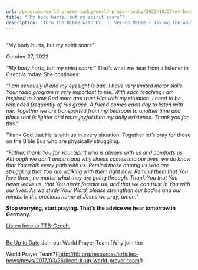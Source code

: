 ```yaml
---
url: /programs/world-prayer-today/world-prayer-today/2022/10/27/my-body-hurts-but-my-spirit-soars
title: "“My body hurts, but my spirit soars”"
description: "Thru the Bible with Dr. J. Vernon McGee - Taking the whole Word to the whole world"
---
```







## 
 “My body hurts, but my spirit soars”


October 27, 2022




*“My body hurts, but my spirit soars.”* That’s what we hear from a listener in Czechia today. She continues:

*“I am seriously ill and my eyesight is bad. I have very limited motor skills. Your radio program is very important to me. With each teaching I am inspired to know God more and trust Him with my situation. I need to be reminded frequently of His grace. A friend comes each day to listen with me. Together we are transported from my bedroom to another time and place that is lighter and more joyful than my daily existence. Thank you for this.”*

Thank God that He is with us in every situation. Together let’s pray for those on the Bible Bus who are physically struggling.

*“Father, thank You for Your Spirit who is always with us and comforts us. Although we don’t understand why illness comes into our lives, we do know that You walk every path with us. Remind those among us who are struggling that You are walking with them right now. Remind them that You love them, no matter what they are going through. Thank You that You never leave us, that You never forsake us, and that we can trust in You with our lives. As we study Your Word, please strengthen our bodies and our minds. In the precious name of Jesus we pray, amen.”*

**Stop worrying, start praying. That’s the advice we hear tomorrow in Germany.** 

[Listen here to TTB-Czech.](https://ttb.twr.org/home/day,0425/language,CES)







## 




[Be Up to Date](http://feeds.feedburner.com/WorldPrayerToday "World Prayer Today RSS Feed")
Join our World Prayer Team
[Why join the  

World Prayer Team?](http://ttb.org/resources/articles-news/news/2017/03/26/keep-it-up-world-prayer-team!)




